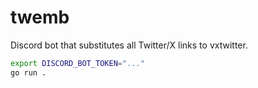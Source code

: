 # twemb

Discord bot that substitutes all Twitter/X links to vxtwitter.

```sh
export DISCORD_BOT_TOKEN="..."
go run .
```
